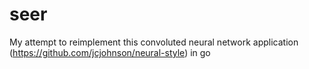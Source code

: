 # seer

My attempt to reimplement this convoluted neural network application (https://github.com/jcjohnson/neural-style) in go
